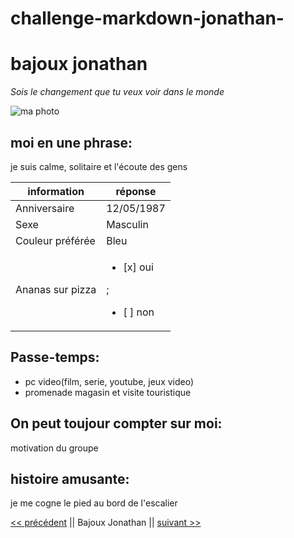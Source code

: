 # challenge-markdown-jonathan-

# bajoux jonathan

*Sois le changement que tu veux voir dans le monde*

![ma photo](https://scontent.fbru5-1.fna.fbcdn.net/v/t39.30808-6/315706952_1964001937130266_1577381836320780567_n.jpg?_nc_cat=110&ccb=1-7&_nc_sid=730e14&_nc_ohc=0y4Ipk_8XBwAX9D0xu4&_nc_ht=scontent.fbru5-1.fna&oh=00_AfDf5R0i2OJz8l4_wYnNwa82rU4DBsGndvFBkaGonucXPg&oe=63763097)

## moi en une phrase:
je suis calme, solitaire et l'écoute des gens 

|  information   |   réponse    |
|----------------|--------------|
|Anniversaire    |12/05/1987    |
|Sexe            |Masculin      |
|Couleur préférée|Bleu          |
|Ananas sur pizza|<ul><li>[x] oui</li></ul>; <ul><li>[ ] non</li></ul>|

## Passe-temps:
* pc
    video(film, serie, youtube, jeux video)
* promenade
    magasin et visite touristique

## On peut toujour compter sur moi:
motivation du groupe

## histoire amusante:
je me cogne le pied au bord de l'escalier

[<< précédent](https://github.com/manesjonathan) || Bajoux Jonathan || [suivant >>](https://github.com/LauraWlm)